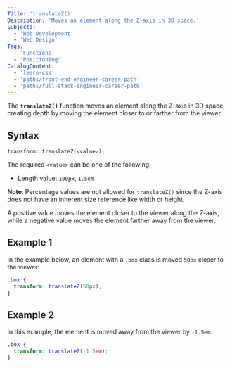 ```yaml
---
Title: 'translateZ()'
Description: 'Moves an element along the Z-axis in 3D space.'
Subjects:
  - 'Web Development'
  - 'Web Design'
Tags:
  - 'Functions'
  - 'Positioning'
CatalogContent:
  - 'learn-css'
  - 'paths/front-end-engineer-career-path'
  - 'paths/full-stack-engineer-career-path'
---
```


The **`translateZ()`** function moves an element along the Z-axis in 3D space, creating depth by moving the element closer to or farther from the viewer.

## Syntax

```pseudo
transform: translateZ(<value>);
```

The required `<value>` can be one of the following:

- Length value: `100px`, `1.5em`

**Note**: Percentage values are not allowed for `translateZ()` since the Z-axis does not have an inherent size reference like width or height.

A positive value moves the element closer to the viewer along the Z-axis, while a negative value moves the element farther away from the viewer.

## Example 1

In the example below, an element with a `.box` class is moved `50px` closer to the viewer:

```css
.box {
  transform: translateZ(50px);
}
```

## Example 2

In this example, the element is moved away from the viewer by `-1.5em`:

```css
.box {
  transform: translateZ(-1.5em);
}
```
